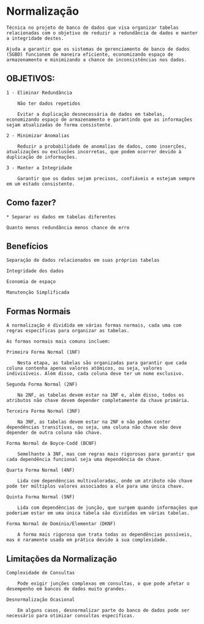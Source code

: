 # Normalização

    Técnica no projeto de banco de dados que visa organizar tabelas relacionadas com o objetivo de reduzir a redundância de dados e manter a integridade destes.

    Ajuda a garantir que os sistemas de gerenciamento de banco de dados (SGBD) funcionem de maneira eficiente, economizando espaço de armazenamento e minimizando a chance de inconsistências nos dados.

## OBJETIVOS:

    1 - Eliminar Redundância
    
        Não ter dados repetidos

        Evitar a duplicação desnecessária de dados em tabelas, economizando espaço de armazenamento e garantindo que as informações sejam atualizadas de forma consistente.

    2 - Minimizar Anomalias
    
        Reduzir a probabilidade de anomalias de dados, como inserções, atualizações ou exclusões incorretas, que podem ocorrer devido à duplicação de informações.

    3 - Manter a Integridade
    
        Garantir que os dados sejam precisos, confiáveis e estejam sempre em um estado consistente.


## Como fazer?

    * Separar os dados em tabelas diferentes

    Quanto menos redundância menos chance de erro


## Benefícios

    Separação de dados relacionados em suas próprias tabelas

    Integridade dos dados

    Economia de espaço

    Manutenção Simplificada


## Formas Normais

    A normalização é dividida em várias formas normais, cada uma com regras específicas para organizar as tabelas.
    
    As formas normais mais comuns incluem:

    Primeira Forma Normal (1NF)
        
        Nesta etapa, as tabelas são organizadas para garantir que cada coluna contenha apenas valores atômicos, ou seja, valores indivisíveis. Além disso, cada coluna deve ter um nome exclusivo.

    Segunda Forma Normal (2NF)
        
        Na 2NF, as tabelas devem estar na 1NF e, além disso, todos os atributos não chave devem depender completamente da chave primária.

    Terceira Forma Normal (3NF)
    
        Na 3NF, as tabelas devem estar na 2NF e não podem conter dependências transitivas, ou seja, uma coluna não chave não deve depender de outra coluna não chave.

    Forma Normal de Boyce-Codd (BCNF)
        
        Semelhante à 3NF, mas com regras mais rigorosas para garantir que cada dependência funcional seja uma dependência de chave.

    Quarta Forma Normal (4NF)
        
        Lida com dependências multivaloradas, onde um atributo não chave pode ter múltiplos valores associados a ele para uma única chave.

    Quinta Forma Normal (5NF)
    
        Lida com dependências de junção, que surgem quando informações que poderiam estar em uma única tabela são divididas em várias tabelas.

    Forma Normal de Domínio/Elementar (DKNF)
        
        A forma mais rigorosa que trata todas as dependências possíveis, mas é raramente usada em prática devido à sua complexidade.


## Limitações da Normalização

    Complexidade de Consultas
    
        Pode exigir junções complexas em consultas, o que pode afetar o desempenho em bancos de dados muito grandes.

    Desnormalização Ocasional
    
        Em alguns casos, desnormalizar parte do banco de dados pode ser necessário para otimizar consultas específicas.

